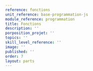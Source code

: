 ```yaml
---
reference: fonctions
unit_reference: base-programmation-js
module_reference: programmation
title: Fonctions
description: ''
porposition_projet: ''
topics: ''
skill_level_reference: ''
image: ''
published: ''
order: 7
layout: parts
---
```

